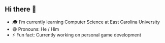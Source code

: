 ## Hi there 👋

- 🎓 I’m currently learning Computer Science at East Carolina University
- 😄 Pronouns: He / Him
- ⚡ Fun fact: Currently working on personal game development
